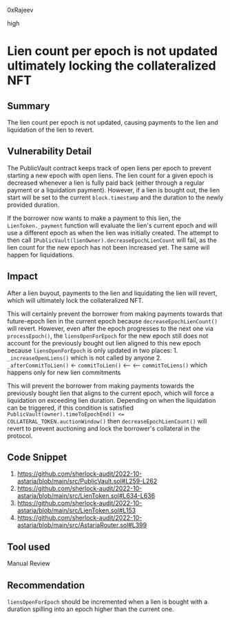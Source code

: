 0xRajeev

high

# Lien count per epoch is not updated ultimately locking the collateralized NFT

## Summary

The lien count per epoch is not updated, causing payments to the lien and liquidation of the lien to revert.

## Vulnerability Detail

The PublicVault contract keeps track of open liens per epoch to prevent starting a new epoch with open liens. The lien count for a given epoch is decreased whenever a lien is fully paid back (either through a regular payment or a liquidation payment). However, if a lien is bought out, the lien start will be set to the current `block.timestamp` and the duration to the newly provided duration.

If the borrower now wants to make a payment to this lien, the `LienToken._payment` function will evaluate the lien's current epoch and will use a different epoch as when the lien was initially created. The attempt to then call `IPublicVault(lienOwner).decreaseEpochLienCount` will fail, as the lien count for the new epoch has not been increased yet. The same will happen for liquidations.

## Impact

After a lien buyout, payments to the lien and liquidating the lien will revert, which will ultimately lock the collateralized NFT.

This will certainly prevent the borrower from making payments towards that future-epoch lien in the current epoch because `decreaseEpochLienCount()` will revert. However, even after the epoch progresses to the next one via `processEpoch()`, the `liensOpenForEpoch` for the new epoch still does not account for the previously bought out lien aligned to this new epoch because `liensOpenForEpoch` is only updated in two places:
    1.  `_increaseOpenLiens()` which is not called by anyone 
    2. `_afterCommitToLien()` <- `commitToLien()` <-- <-- `commitToLiens()` which happens only for new lien commitments

This will prevent the borrower from making payments towards the previously bought lien that aligns to the current epoch, which will force a liquidation on exceeding lien duration. Depending on when the liquidation can be triggered, if this condition is satisfied `PublicVault(owner).timeToEpochEnd() <= COLLATERAL_TOKEN.auctionWindow()` then `decreaseEpochLienCount()` will revert to prevent auctioning and lock the borrower's collateral in the protocol.

## Code Snippet

1. https://github.com/sherlock-audit/2022-10-astaria/blob/main/src/PublicVault.sol#L259-L262
2. https://github.com/sherlock-audit/2022-10-astaria/blob/main/src/LienToken.sol#L634-L636
3. https://github.com/sherlock-audit/2022-10-astaria/blob/main/src/LienToken.sol#L153
4. https://github.com/sherlock-audit/2022-10-astaria/blob/main/src/AstariaRouter.sol#L399

## Tool used

Manual Review

## Recommendation

`liensOpenForEpoch` should be incremented when a lien is bought with a duration spilling into an epoch higher than the current one.